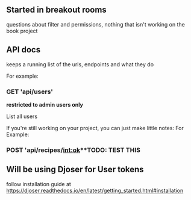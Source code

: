 ## Started in breakout rooms
questions about filter and permissions, nothing that isn't working on the book project

## API docs

keeps a running list of the urls, endpoints and what they do

For example:
### GET 'api/users'

**restricted to admin users only**

List all users

If you're still working on your project, you can just make little notes:
For Example:
### POST 'api/recipes/<int:ok>**TODO: TEST THIS

## Will be using Djoser for User tokens
follow installation guide at
https://djoser.readthedocs.io/en/latest/getting_started.html#installation

